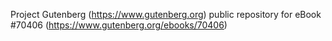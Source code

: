 Project Gutenberg (https://www.gutenberg.org) public repository for eBook #70406 (https://www.gutenberg.org/ebooks/70406)
